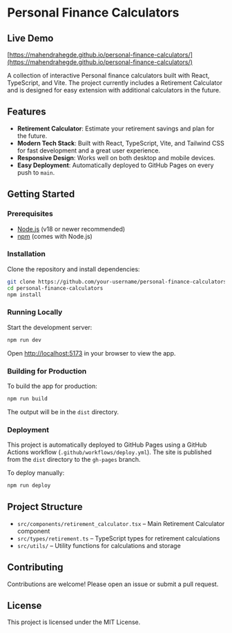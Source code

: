 # Personal Finance Calculators

## Live Demo

[https://mahendrahegde.github.io/personal-finance-calculators/](https://mahendrahegde.github.io/personal-finance-calculators/)

A collection of interactive Personal finance calculators built with React, TypeScript, and Vite. The project currently includes a Retirement Calculator and is designed for easy extension with additional calculators in the future.

## Features

- **Retirement Calculator**: Estimate your retirement savings and plan for the future.
- **Modern Tech Stack**: Built with React, TypeScript, Vite, and Tailwind CSS for fast development and a great user experience.
- **Responsive Design**: Works well on both desktop and mobile devices.
- **Easy Deployment**: Automatically deployed to GitHub Pages on every push to `main`.

## Getting Started

### Prerequisites

- [Node.js](https://nodejs.org/) (v18 or newer recommended)
- [npm](https://www.npmjs.com/) (comes with Node.js)

### Installation

Clone the repository and install dependencies:

```bash
git clone https://github.com/your-username/personal-finance-calculators.git
cd personal-finance-calculators
npm install
```

### Running Locally

Start the development server:

```bash
npm run dev
```

Open [http://localhost:5173](http://localhost:5173) in your browser to view the app.

### Building for Production

To build the app for production:

```bash
npm run build
```

The output will be in the `dist` directory.

### Deployment

This project is automatically deployed to GitHub Pages using a GitHub Actions workflow (`.github/workflows/deploy.yml`). The site is published from the `dist` directory to the `gh-pages` branch.

To deploy manually:

```bash
npm run deploy
```

## Project Structure

- `src/components/retirement_calculator.tsx` – Main Retirement Calculator component
- `src/types/retirement.ts` – TypeScript types for retirement calculations
- `src/utils/` – Utility functions for calculations and storage

## Contributing

Contributions are welcome! Please open an issue or submit a pull request.

## License

This project is licensed under the MIT License.
